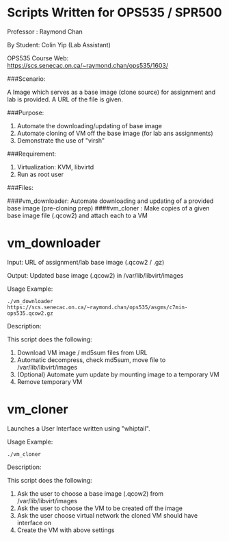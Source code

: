 # Scripts Written for OPS535 / SPR500

Professor : Raymond Chan

By Student: Colin Yip (Lab Assistant)

OPS535 Course Web: https://scs.senecac.on.ca/~raymond.chan/ops535/1603/

###Scenario:

A Image which serves as a base image (clone source) for assignment and lab is provided.  A URL of the file is given. 

###Purpose:

1. Automate the downloading/updating of base image
2. Automate cloning of VM off the base image (for lab ans assignments)
3. Demonstrate the use of "virsh" 

###Requirement:

1. Virtualization: KVM, libvirtd
2. Run as root user

###Files:

####vm_downloader: Automate downloading and updating of a provided base image (pre-cloning prep)
####vm_cloner    : Make copies of a given base image file (.qcow2) and attach each to a VM

# vm_downloader

Input:
URL of assignment/lab base image (.qcow2 / .gz)

Output:
Updated base image (.qcow2) in /var/lib/libvirt/images

Usage Example:

```
./vm_downloader https://scs.senecac.on.ca/~raymond.chan/ops535/asgms/c7min-ops535.qcow2.gz 
```

Description:

This script does the following:

1. Download VM image / md5sum files from URL
2. Automatic decompress, check md5sum, move file to /var/lib/libvirt/images
3. (Optional) Automate yum update by mounting image to a temporary VM
4. Remove temporary VM

# vm_cloner

Launches a User Interface written using "whiptail".

Usage Example:

```
./vm_cloner
```

Description:

This script does the following:

1. Ask the user to choose a base image (.qcow2) from /var/lib/libvirt/images
2. Ask the user to choose the VM to be created off the image
3. Ask the user choose virtual network the cloned VM should have interface on
4. Create the VM with above settings
